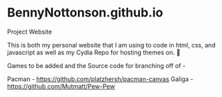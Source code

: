 # BennyNottonson.github.io
Project Website

This is both my personal website that I am using to code in html, css, and javascript as well as my Cydia Repo for hosting themes on.
:tada:

Games to be added and the Source code for branching off of -

Pacman - https://github.com/platzhersh/pacman-canvas
Galiga - https://github.com/Mutmatt/Pew-Pew
